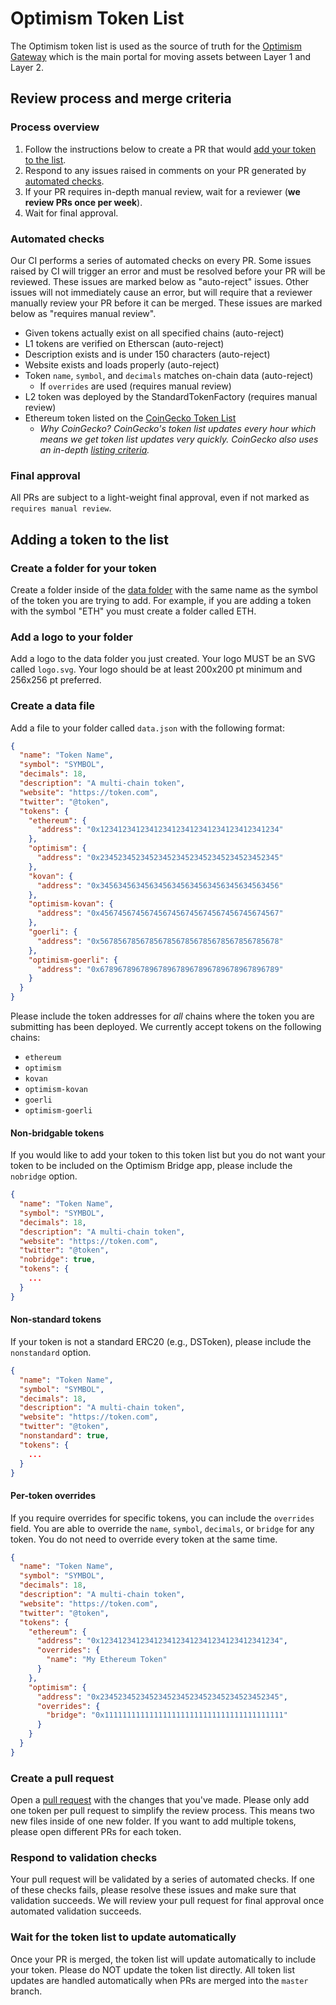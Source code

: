 # Optimism Token List

The Optimism token list is used as the source of truth for the [Optimism Gateway](https://gateway.optimism.io/) which is the main portal for moving assets between Layer 1 and Layer 2.

## Review process and merge criteria

### Process overview

1. Follow the instructions below to create a PR that would [add your token to the list](#adding-a-token-to-the-list).
2. Respond to any issues raised in comments on your PR generated by [automated checks](#automated-checks).
3. If your PR requires in-depth manual review, wait for a reviewer (**we review PRs once per week**).
4. Wait for final approval.

### Automated checks

Our CI performs a series of automated checks on every PR.
Some issues raised by CI will trigger an error and must be resolved before your PR will be reviewed.
These issues are marked below as "auto-reject" issues.
Other issues will not immediately cause an error, but will require that a reviewer manually review your PR before it can be merged.
These issues are marked below as "requires manual review".

- Given tokens actually exist on all specified chains (auto-reject)
- L1 tokens are verified on Etherscan (auto-reject)
- Description exists and is under 150 characters (auto-reject)
- Website exists and loads properly (auto-reject)
- Token `name`, `symbol`, and `decimals` matches on-chain data (auto-reject)
  - If `overrides` are used (requires manual review)
- L2 token was deployed by the StandardTokenFactory (requires manual review)
- Ethereum token listed on the [CoinGecko Token List](https://tokenlists.org/token-list?url=https://tokens.coingecko.com/uniswap/all.json)
  - *Why CoinGecko? CoinGecko's token list updates every hour which means we get token list updates very quickly. CoinGecko also uses an in-depth [listing criteria](https://www.coingecko.com/en/methodology).*

### Final approval

All PRs are subject to a light-weight final approval, even if not marked as `requires manual review`.

## Adding a token to the list

### Create a folder for your token

Create a folder inside of the [data folder](./data) with the same name as the symbol of the token you are trying to add. For example, if you are adding a token with the symbol "ETH" you must create a folder called ETH.

### Add a logo to your folder

Add a logo to the data folder you just created. Your logo MUST be an SVG called `logo.svg`. Your logo should be at least 200x200 pt minimum and 256x256 pt preferred.

### Create a data file

Add a file to your folder called `data.json` with the following format:

```json
{
  "name": "Token Name",
  "symbol": "SYMBOL",
  "decimals": 18,
  "description": "A multi-chain token",
  "website": "https://token.com",
  "twitter": "@token",
  "tokens": {
    "ethereum": {
      "address": "0x1234123412341234123412341234123412341234"
    },
    "optimism": {
      "address": "0x2345234523452345234523452345234523452345"
    },
    "kovan": {
      "address": "0x3456345634563456345634563456345634563456"
    },
    "optimism-kovan": {
      "address": "0x4567456745674567456745674567456745674567"
    },
    "goerli": {
      "address": "0x5678567856785678567856785678567856785678"
    },
    "optimism-goerli": {
      "address": "0x6789678967896789678967896789678967896789"
    }
  }
}
```

Please include the token addresses for *all* chains where the token you are submitting has been deployed.
We currently accept tokens on the following chains:

- `ethereum`
- `optimism`
- `kovan`
- `optimism-kovan`
- `goerli`
- `optimism-goerli`

#### Non-bridgable tokens

If you would like to add your token to this token list but you do not want your token to be included on the Optimism Bridge app, please include the `nobridge` option.

```json
{
  "name": "Token Name",
  "symbol": "SYMBOL",
  "decimals": 18,
  "description": "A multi-chain token",
  "website": "https://token.com",
  "twitter": "@token",
  "nobridge": true,
  "tokens": {
    ...
  }
}
```

#### Non-standard tokens

If your token is not a standard ERC20 (e.g., DSToken), please include the `nonstandard` option.

```json
{
  "name": "Token Name",
  "symbol": "SYMBOL",
  "decimals": 18,
  "description": "A multi-chain token",
  "website": "https://token.com",
  "twitter": "@token",
  "nonstandard": true,
  "tokens": {
    ...
  }
}
```

#### Per-token overrides

If you require overrides for specific tokens, you can include the `overrides` field. You are able to override the `name`, `symbol`, `decimals`, or `bridge` for any token. You do not need to override every token at the same time.

```json
{
  "name": "Token Name",
  "symbol": "SYMBOL",
  "decimals": 18,
  "description": "A multi-chain token",
  "website": "https://token.com",
  "twitter": "@token",
  "tokens": {
    "ethereum": {
      "address": "0x1234123412341234123412341234123412341234",
      "overrides": {
        "name": "My Ethereum Token"
      }
    },
    "optimism": {
      "address": "0x2345234523452345234523452345234523452345",
      "overrides": {
        "bridge": "0x1111111111111111111111111111111111111111"
      }
    }
  }
}
```

### Create a pull request

Open a [pull request](https://github.com/ethereum-optimism/ethereum-optimism.github.io/pulls) with the changes that you've made. Please only add one token per pull request to simplify the review process. This means two new files inside of one new folder. If you want to add multiple tokens, please open different PRs for each token.

### Respond to validation checks

Your pull request will be validated by a series of automated checks. If one of these checks fails, please resolve these issues and make sure that validation succeeds. We will review your pull request for final approval once automated validation succeeds.

### Wait for the token list to update automatically

Once your PR is merged, the token list will update automatically to include your token. Please do NOT update the token list directly. All token list updates are handled automatically when PRs are merged into the `master` branch. 
